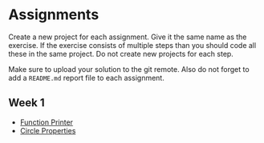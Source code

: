 # Assignments

Create a new project for each assignment. Give it the same name as the exercise. If the exercise consists of multiple steps than you should code all these in the same project. Do not create new projects for each step.

Make sure to upload your solution to the git remote. Also do not forget to add a `README.md` report file to each assignment.

## Week 1

* [Function Printer](2017/function_printer.md)
* [Circle Properties](2017/circle_properties.md)
